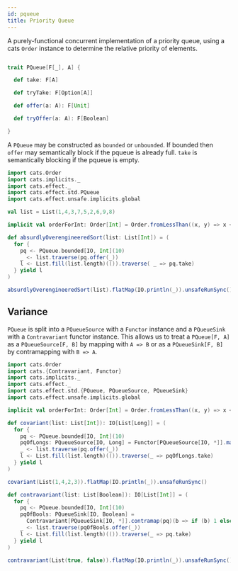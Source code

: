 ```yaml
---
id: pqueue
title: Priority Queue
---
```


A purely-functional concurrent implementation of a priority queue, using
a cats `Order` instance to determine the relative priority of elements.

```scala mdoc:nest:silent

trait PQueue[F[_], A] {

  def take: F[A]

  def tryTake: F[Option[A]]

  def offer(a: A): F[Unit]

  def tryOffer(a: A): F[Boolean]

}
```

A `PQueue` may be constructed as `bounded` or `unbounded`. If bounded then
`offer` may semantically block if the pqueue is already full. `take` is
semantically blocking if the pqueue is empty.

```scala mdoc:compile-only
import cats.Order
import cats.implicits._
import cats.effect._
import cats.effect.std.PQueue
import cats.effect.unsafe.implicits.global

val list = List(1,4,3,7,5,2,6,9,8)

implicit val orderForInt: Order[Int] = Order.fromLessThan((x, y) => x < y)

def absurdlyOverengineeredSort(list: List[Int]) = (
  for {
    pq <- PQueue.bounded[IO, Int](10)
    _ <- list.traverse(pq.offer(_))
    l <- List.fill(list.length)(()).traverse( _ => pq.take)
  } yield l
)

absurdlyOverengineeredSort(list).flatMap(IO.println(_)).unsafeRunSync()
```

## Variance

`PQueue` is split into a `PQueueSource` with a `Functor` instance and a
`PQueueSink` with a `Contravariant` functor instance. This allows us to
treat a `PQueue[F, A]` as a `PQueueSource[F, B]` by mapping with `A => B` 
or as a `PQueueSink[F, B]` by contramapping with `B => A`.

```scala mdoc:compile-only
import cats.Order
import cats.{Contravariant, Functor}
import cats.implicits._
import cats.effect._
import cats.effect.std.{PQueue, PQueueSource, PQueueSink}
import cats.effect.unsafe.implicits.global

implicit val orderForInt: Order[Int] = Order.fromLessThan((x, y) => x < y)

def covariant(list: List[Int]): IO[List[Long]] = (
  for {
    pq <- PQueue.bounded[IO, Int](10)
    pqOfLongs: PQueueSource[IO, Long] = Functor[PQueueSource[IO, *]].map(pq)(_.toLong)
    _ <- list.traverse(pq.offer(_))
    l <- List.fill(list.length)(()).traverse(_ => pqOfLongs.take)
  } yield l
)

covariant(List(1,4,2,3)).flatMap(IO.println(_)).unsafeRunSync()

def contravariant(list: List[Boolean]): IO[List[Int]] = (
  for {
    pq <- PQueue.bounded[IO, Int](10)
    pqOfBools: PQueueSink[IO, Boolean] =
      Contravariant[PQueueSink[IO, *]].contramap(pq)(b => if (b) 1 else 0)
    _ <- list.traverse(pqOfBools.offer(_))
    l <- List.fill(list.length)(()).traverse(_ => pq.take)
  } yield l
)

contravariant(List(true, false)).flatMap(IO.println(_)).unsafeRunSync()
```
